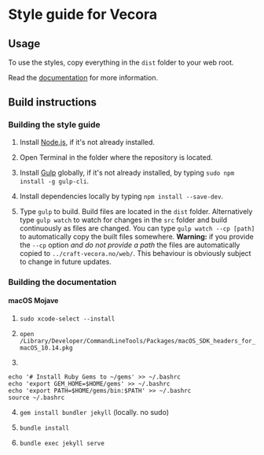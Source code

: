 # Style guide for Vecora

## Usage

To use the styles, copy everything in the `dist` folder to your web root.

Read the [documentation](https://vecora.github.io/sg-vecora/docs/) for more information.

## Build instructions

### Building the style guide

1. Install [Node.js](https://nodejs.org/), if it's not already installed.

2. Open Terminal in the folder where the repository is located.

3. Install [Gulp](https://gulpjs.com/) globally, if it's not already installed, by typing `sudo npm install -g gulp-cli`.

4. Install dependencies locally by typing `npm install --save-dev`.

5. Type `gulp` to build. Build files are located in the `dist` folder. Alternatively type `gulp watch` to watch for changes in the `src` folder and build continuously as files are changed. You can type `gulp watch --cp [path]` to automatically copy the built files somewhere. **Warning:** if you provide the `--cp` option _and do not provide a path_ the files are automatically copied to `../craft-vecora.no/web/`. This behaviour is obviously subject to change in future updates.

### Building the documentation

#### macOS Mojave

1. `sudo xcode-select --install`

2. `open /Library/Developer/CommandLineTools/Packages/macOS_SDK_headers_for_macOS_10.14.pkg`

3.
```
echo '# Install Ruby Gems to ~/gems' >> ~/.bashrc
echo 'export GEM_HOME=$HOME/gems' >> ~/.bashrc
echo 'export PATH=$HOME/gems/bin:$PATH' >> ~/.bashrc
source ~/.bashrc
```

4. `gem install bundler jekyll` (locally. no sudo)

5. `bundle install`

6. `bundle exec jekyll serve`
